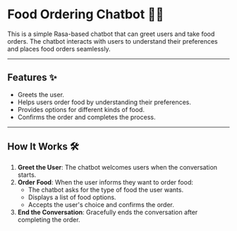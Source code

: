 # Food Ordering Chatbot 🍔🤖

This is a simple Rasa-based chatbot that can greet users and take food orders. The chatbot interacts with users to understand their preferences and places food orders seamlessly.

---

## Features ✨
- Greets the user.
- Helps users order food by understanding their preferences.
- Provides options for different kinds of food.
- Confirms the order and completes the process.

---

## How It Works 🛠️
1. **Greet the User**: The chatbot welcomes users when the conversation starts.
2. **Order Food**: When the user informs they want to order food:
   - The chatbot asks for the type of food the user wants.
   - Displays a list of food options.
   - Accepts the user's choice and confirms the order.
3. **End the Conversation**: Gracefully ends the conversation after completing the order.

